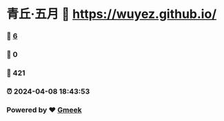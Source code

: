 # 青丘·五月 :link: https://wuyez.github.io/ 
### :page_facing_up: [6](https://wuyez.github.io//tag.html) 
### :speech_balloon: 0 
### :hibiscus: 421 
### :alarm_clock: 2024-04-08 18:43:53 
### Powered by :heart: [Gmeek](https://github.com/Meekdai/Gmeek)
